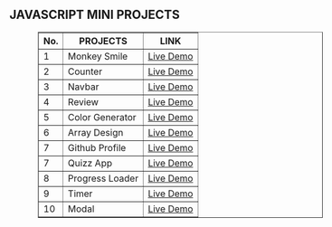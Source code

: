 <h2>JAVASCRIPT MINI PROJECTS</h2>

<table border="1" cellspacing="5" width="500" cellpadding="5" style="margin-left:50px">
<thead>
    <tr>
        <th>No.</th>
       <th>PROJECTS</th>
       <th>LINK</th>
</thead>

<tbody>
<td>1</td>
<td>Monkey Smile</td>
<td><a href="https://sheriff-gaye.github.io/Javascript_mini_projects/monkey_smile/index.html" >Live Demo</a>

<tr>
<td>2</td>
<td>Counter</td>
<td><a href="https://sheriff-gaye.github.io/Javascript_mini_projects/counter/index.html" >Live Demo</a>


<tr>
<td>3</td>
<td>Navbar</td>
<td><a href="https://sheriff-gaye.github.io/Javascript_mini_projects/navbar/index.html" >Live Demo</a>

<tr>
<td>4</td>
<td>Review</td>
<td><a href="https://sheriff-gaye.github.io/Javascript_mini_projects/review/index.html" >Live Demo</a>

<tr>
<td>5</td>
<td>Color Generator</td>
<td><a href="https://sheriff-gaye.github.io/Javascript_mini_projects/color_changer/index.html" >Live Demo</a>

<tr>
<td>6</td>
<td>Array Design</td>
<td><a href="https://sheriff-gaye.github.io/Javascript_mini_projects/array_design/index.html" >Live Demo</a>

<tr>
<td>7</td>
<td>Github Profile</td>
<td><a href="https://sheriff-gaye.github.io/Javascript_mini_projects/Github-profile/index.html" >Live Demo</a>


<tr>
<td>7</td>
<td>Quizz App</td>
<td><a href="https://sheriff-gaye.github.io/Javascript_mini_projects/quiz-app/index.html" >Live Demo</a>

<tr>
<td>8</td>
<td>Progress Loader</td>
<td><a href="https://sheriff-gaye.github.io/Javascript_mini_projects/progress-steps/index.html" >Live Demo</a>

<tr>
<td>9</td>
<td>Timer</td>
<td><a href="https://sheriff-gaye.github.io/Javascript_mini_projects/timer/index.html" >Live Demo</a>

<tr>
<td>10</td>
<td>Modal</td>
<td><a href="https://sheriff-gaye.github.io/Javascript_mini_projects/modal/index.html" >Live Demo</a>



</tbody>

</table>

